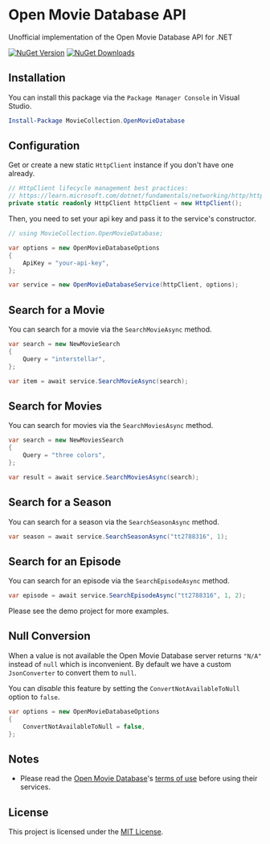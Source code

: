 # Open Movie Database API
Unofficial implementation of the Open Movie Database API for .NET

[![NuGet Version][nuget-shield]][nuget]
[![NuGet Downloads][nuget-shield-dl]][nuget]

## Installation
You can install this package via the `Package Manager Console` in Visual Studio.

```powershell
Install-Package MovieCollection.OpenMovieDatabase
```

## Configuration
Get or create a new static `HttpClient` instance if you don't have one already.

```csharp
// HttpClient lifecycle management best practices:
// https://learn.microsoft.com/dotnet/fundamentals/networking/http/httpclient-guidelines#recommended-use
private static readonly HttpClient httpClient = new HttpClient();
```

Then, you need to set your api key and pass it to the service's constructor.

```csharp
// using MovieCollection.OpenMovieDatabase;

var options = new OpenMovieDatabaseOptions
{
    ApiKey = "your-api-key",
};

var service = new OpenMovieDatabaseService(httpClient, options);
```

## Search for a Movie
You can search for a movie via the `SearchMovieAsync` method.

```csharp
var search = new NewMovieSearch
{
    Query = "interstellar",
};

var item = await service.SearchMovieAsync(search);
```

## Search for Movies
You can search for movies via the `SearchMoviesAsync` method.

```csharp
var search = new NewMoviesSearch
{
    Query = "three colors",
};

var result = await service.SearchMoviesAsync(search);
```

## Search for a Season
You can search for a season via the `SearchSeasonAsync` method.

```csharp
var season = await service.SearchSeasonAsync("tt2788316", 1);
```

## Search for an Episode
You can search for an episode via the `SearchEpisodeAsync` method.

```csharp
var episode = await service.SearchEpisodeAsync("tt2788316", 1, 2);
```

Please see the demo project for more examples.

## Null Conversion
When a value is not available the Open Movie Database server returns `"N/A"` instead of `null` which is inconvenient. By default we have a custom `JsonConverter` to convert them to `null`.

You can *disable* this feature by setting the `ConvertNotAvailableToNull` option to `false`.

```csharp
var options = new OpenMovieDatabaseOptions
{
    ConvertNotAvailableToNull = false,
};
```

## Notes
- Please read the [Open Movie Database][omdb]'s [terms of use][omdb-terms] before using their services.

## License
This project is licensed under the [MIT License](LICENSE).

[nuget]: https://www.nuget.org/packages/MovieCollection.OpenMovieDatabase
[nuget-shield]: https://img.shields.io/nuget/v/MovieCollection.OpenMovieDatabase.svg?label=NuGet
[nuget-shield-dl]: https://img.shields.io/nuget/dt/MovieCollection.OpenMovieDatabase?label=Downloads&color=red

[omdb]: https://www.omdbapi.com
[omdb-terms]: https://www.omdbapi.com/legal.htm